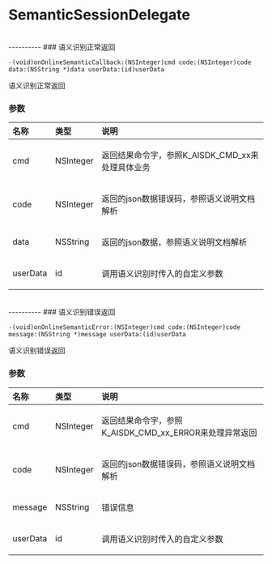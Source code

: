 # SemanticSessionDelegate

</br>
----------
### 语义识别正常返回  

  
  <pre><code>-(void)onOnlineSemanticCallback:(NSInteger)cmd code:(NSInteger)code data:(NSString *)data userData:(id)userData </code></pre>
  
<p>语义识别正常返回</p>






### 参数

| 名称     | 类型       | 说明                           |
|:---------|:-----------|:--------------------------------------|
|  cmd | NSInteger | <p>返回结果命令字，参照K\_AISDK\_CMD\_xx来处理具体业务</p>|
|  code | NSInteger | <p>返回的json数据错误码，参照语义说明文档解析</p>|
|  data | NSString | <p>返回的json数据，参照语义说明文档解析</p>|
|  userData | id | <p>调用语义识别时传入的自定义参数</p>|




</br>
----------
### 语义识别错误返回  

  
  <pre><code>-(void)onOnlineSemanticError:(NSInteger)cmd code:(NSInteger)code message:(NSString *)message userData:(id)userData </code></pre>
  
<p>语义识别错误返回</p>






### 参数

| 名称     | 类型       | 说明                           |
|:---------|:-----------|:--------------------------------------|
|  cmd | NSInteger | <p>返回结果命令字，参照K\_AISDK\_CMD\_xx\_ERROR来处理异常返回</p>|
|  code | NSInteger | <p>返回的json数据错误码，参照语义说明文档解析</p>|
|  message | NSString | <p>错误信息</p>|
|  userData | id | <p>调用语义识别时传入的自定义参数</p>|

